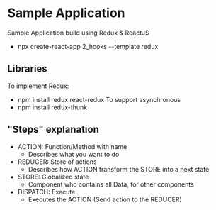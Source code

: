# Sample Application
Sample Application build using Redux & ReactJS
- npx create-react-app 2_hooks --template redux

## Libraries
To implement Redux:
- npm install redux react-redux
To support asynchronous
- npm install redux-thunk

## "Steps" explanation
- ACTION: Function/Method with name
    - Describes what you want to do
- REDUCER: Store of actions
    - Describes how ACTION transform the STORE into a next state
- STORE: Globalized state
    - Component who contains all Data, for other components
- DISPATCH: Execute
    - Executes the ACTION (Send action to the REDUCER)
